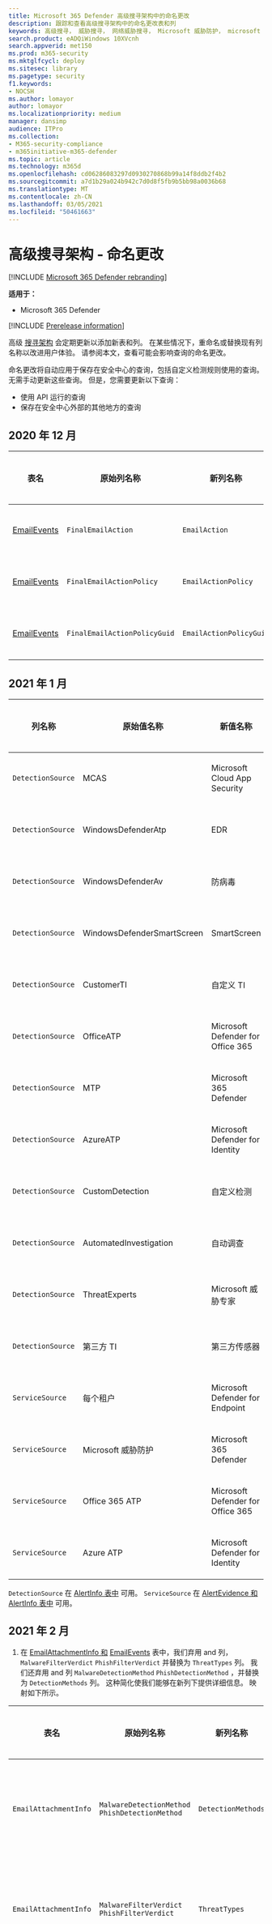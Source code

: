 ```yaml
---
title: Microsoft 365 Defender 高级搜寻架构中的命名更改
description: 跟踪和查看高级搜寻架构中的命名更改表和列
keywords: 高级搜寻， 威胁搜寻， 网络威胁搜寻， Microsoft 威胁防护， microsoft 365， mtp， m365， 搜索， 查询， 遥测， 架构参考， kusto， 表， 数据， 命名更改， 重命名， Microsoft 威胁防护
search.product: eADQiWindows 10XVcnh
search.appverid: met150
ms.prod: m365-security
ms.mktglfcycl: deploy
ms.sitesec: library
ms.pagetype: security
f1.keywords:
- NOCSH
ms.author: lomayor
author: lomayor
ms.localizationpriority: medium
manager: dansimp
audience: ITPro
ms.collection:
- M365-security-compliance
- m365initiative-m365-defender
ms.topic: article
ms.technology: m365d
ms.openlocfilehash: cd06286083297d0930270868b99a14f8ddb2f4b2
ms.sourcegitcommit: a7d1b29a024b942c7d0d8f5fb9b5bb98a0036b68
ms.translationtype: MT
ms.contentlocale: zh-CN
ms.lasthandoff: 03/05/2021
ms.locfileid: "50461663"
---
```

# <a name="advanced-hunting-schema---naming-changes"></a>高级搜寻架构 - 命名更改

[!INCLUDE [Microsoft 365 Defender rebranding](../includes/microsoft-defender.md)]


**适用于：**
- Microsoft 365 Defender

[!INCLUDE [Prerelease information](../includes/prerelease.md)]

高级 [搜寻架构](advanced-hunting-schema-tables.md) 会定期更新以添加新表和列。 在某些情况下，重命名或替换现有列名称以改进用户体验。 请参阅本文，查看可能会影响查询的命名更改。

命名更改将自动应用于保存在安全中心的查询，包括自定义检测规则使用的查询。 无需手动更新这些查询。 但是，您需要更新以下查询：
- 使用 API 运行的查询
- 保存在安全中心外部的其他地方的查询

## <a name="december-2020"></a>2020 年 12 月

| 表名 | 原始列名称 | 新列名称 | 更改原因
|--|--|--|--|
| [EmailEvents](advanced-hunting-emailevents-table.md) | `FinalEmailAction` | `EmailAction` | 客户反馈 |
| [EmailEvents](advanced-hunting-emailevents-table.md) | `FinalEmailActionPolicy` | `EmailActionPolicy` | 客户反馈 |
| [EmailEvents](advanced-hunting-emailevents-table.md) | `FinalEmailActionPolicyGuid` | `EmailActionPolicyGuid` | 客户反馈 |

## <a name="january-2021"></a>2021 年 1 月

| 列名称 | 原始值名称 | 新值名称 | 更改原因
|--|--|--|--|
| `DetectionSource` | MCAS |    Microsoft Cloud App Security | 重新品牌 |
| `DetectionSource` | WindowsDefenderAtp|   EDR| 重新品牌 |
| `DetectionSource` | WindowsDefenderAv | 防病毒 | 重新品牌 |
| `DetectionSource` | WindowsDefenderSmartScreen |  SmartScreen | 重新品牌 |
| `DetectionSource` | CustomerTI |  自定义 TI | 重新品牌 |
| `DetectionSource` | OfficeATP | Microsoft Defender for Office 365 | 重新品牌 |
| `DetectionSource` | MTP   | Microsoft 365 Defender | 重新品牌 |
| `DetectionSource` | AzureATP |    Microsoft Defender for Identity | 重新品牌 |
| `DetectionSource` | CustomDetection   | 自定义检测 | 重新品牌 |
| `DetectionSource` | AutomatedInvestigation |自动调查 | 重新品牌 |
| `DetectionSource` | ThreatExperts | Microsoft 威胁专家 | 重新品牌 |
| `DetectionSource` | 第三方 TI | 第三方传感器 | 重新品牌 |
| `ServiceSource` | 每个租户| Microsoft Defender for Endpoint | 重新品牌 |
|`ServiceSource` |Microsoft 威胁防护   | Microsoft 365 Defender | 重新品牌 |
| `ServiceSource` | Office 365 ATP  |Microsoft Defender for Office 365 | 重新品牌 |
| `ServiceSource` |Azure ATP    |Microsoft Defender for Identity | 重新品牌 |

`DetectionSource` 在 [AlertInfo 表中](advanced-hunting-alertinfo-table.md) 可用。 `ServiceSource` 在 [AlertEvidence 和](advanced-hunting-alertevidence-table.md) [AlertInfo 表中](advanced-hunting-alertinfo-table.md) 可用。 

## <a name="february-2021"></a>2021 年 2 月

1. 在 [EmailAttachmentInfo 和](advanced-hunting-emailattachmentinfo-table.md) [EmailEvents](advanced-hunting-emailevents-table.md) 表中，我们弃用 and 列， `MalwareFilterVerdict` `PhishFilterVerdict` 并替换为 `ThreatTypes` 列。 我们还弃用 and 列 `MalwareDetectionMethod` `PhishDetectionMethod` ，并替换为 `DetectionMethods` 列。 这种简化使我们能够在新列下提供详细信息。 映射如下所示。

| 表名 | 原始列名称 | 新列名称 | 更改原因
|--|--|--|--|
| `EmailAttachmentInfo` | `MalwareDetectionMethod` <br> `PhishDetectionMethod` | `DetectionMethods` | 包括更多检测方法 |
| `EmailAttachmentInfo`  | `MalwareFilterVerdict` <br>`PhishFilterVerdict` | `ThreatTypes` | 包括更多威胁类型 |
| `EmailEvents` | `MalwareDetectionMethod` <br> `PhishDetectionMethod` | `DetectionMethods` | 包括更多检测方法 |
| `EmailEvents` | `MalwareFilterVerdict` <br>`PhishFilterVerdict` | `ThreatTypes` | 包括更多威胁类型 |


2. 在 `EmailAttachmentInfo` and `EmailEvents` 表中，我们添加了列 `ThreatNames` ，以提供有关电子邮件威胁详细信息。 此列包含垃圾邮件或网络钓鱼等值。

3. 在 [DeviceInfo 表中](advanced-hunting-deviceinfo-table.md) ，我们根据客户反馈 `DeviceObjectId` 替换 `AadDeviceId` 了列。

4. 在 [DeviceEvents](advanced-hunting-deviceevents-table.md) 表中，我们更新了多个 ActionType 名称，以更好地反映操作的说明。 可在下方找到详细信息。

| 表名 | 原始 ActionType 名称 | 新 ActionType 名称 | 更改原因
|--|--|--|--|
| `DeviceEvents` | `DlpPocPrintJob` | `FilePrinted` | 客户反馈 |
| `DeviceEvents` | `UsbDriveMount` | `UsbDriveMounted` | 客户反馈 |
| `DeviceEvents` | `UsbDriveUnmount` | `UsbDriveUnmounted` | 客户反馈 |
| `DeviceEvents` | `WriteProcessMemoryApiCall` | `WriteToLsassProcessMemory` | 客户反馈 |
| `DeviceEvents` | `AntivirusDetection` | `EdrBlock` | 客户反馈 |





## <a name="related-topics"></a>相关主题
- [高级搜寻概述](advanced-hunting-overview.md)
- [了解架构](advanced-hunting-schema-tables.md)